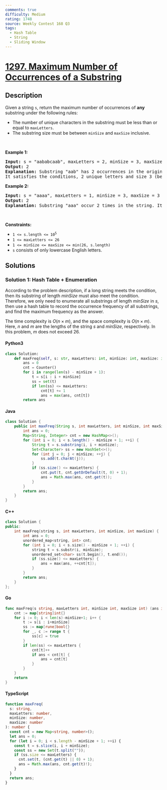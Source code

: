 ```yaml
---
comments: true
difficulty: Medium
rating: 1748
source: Weekly Contest 168 Q3
tags:
  - Hash Table
  - String
  - Sliding Window
---
```


<!-- problem:start -->

# [1297. Maximum Number of Occurrences of a Substring](https://leetcode.com/problems/maximum-number-of-occurrences-of-a-substring)


## Description

<!-- description:start -->

<p>Given a string <code>s</code>, return the maximum number of occurrences of <strong>any</strong> substring under the following rules:</p>

<ul>
	<li>The number of unique characters in the substring must be less than or equal to <code>maxLetters</code>.</li>
	<li>The substring size must be between <code>minSize</code> and <code>maxSize</code> inclusive.</li>
</ul>

<p>&nbsp;</p>
<p><strong class="example">Example 1:</strong></p>

<pre>
<strong>Input:</strong> s = &quot;aababcaab&quot;, maxLetters = 2, minSize = 3, maxSize = 4
<strong>Output:</strong> 2
<strong>Explanation:</strong> Substring &quot;aab&quot; has 2 occurrences in the original string.
It satisfies the conditions, 2 unique letters and size 3 (between minSize and maxSize).
</pre>

<p><strong class="example">Example 2:</strong></p>

<pre>
<strong>Input:</strong> s = &quot;aaaa&quot;, maxLetters = 1, minSize = 3, maxSize = 3
<strong>Output:</strong> 2
<strong>Explanation:</strong> Substring &quot;aaa&quot; occur 2 times in the string. It can overlap.
</pre>

<p>&nbsp;</p>
<p><strong>Constraints:</strong></p>

<ul>
	<li><code>1 &lt;= s.length &lt;= 10<sup>5</sup></code></li>
	<li><code>1 &lt;= maxLetters &lt;= 26</code></li>
	<li><code>1 &lt;= minSize &lt;= maxSize &lt;= min(26, s.length)</code></li>
	<li><code>s</code> consists of only lowercase English letters.</li>
</ul>

<!-- description:end -->

## Solutions

<!-- solution:start -->

### Solution 1: Hash Table + Enumeration

According to the problem description, if a long string meets the condition, then its substring of length $\textit{minSize}$ must also meet the condition. Therefore, we only need to enumerate all substrings of length $\textit{minSize}$ in $s$, then use a hash table to record the occurrence frequency of all substrings, and find the maximum frequency as the answer.

The time complexity is $O(n \times m)$, and the space complexity is $O(n \times m)$. Here, $n$ and $m$ are the lengths of the string $s$ and $\textit{minSize}$, respectively. In this problem, $m$ does not exceed $26$.

<!-- tabs:start -->

#### Python3

```python
class Solution:
    def maxFreq(self, s: str, maxLetters: int, minSize: int, maxSize: int) -> int:
        ans = 0
        cnt = Counter()
        for i in range(len(s) - minSize + 1):
            t = s[i : i + minSize]
            ss = set(t)
            if len(ss) <= maxLetters:
                cnt[t] += 1
                ans = max(ans, cnt[t])
        return ans
```

#### Java

```java
class Solution {
    public int maxFreq(String s, int maxLetters, int minSize, int maxSize) {
        int ans = 0;
        Map<String, Integer> cnt = new HashMap<>();
        for (int i = 0; i < s.length() - minSize + 1; ++i) {
            String t = s.substring(i, i + minSize);
            Set<Character> ss = new HashSet<>();
            for (int j = 0; j < minSize; ++j) {
                ss.add(t.charAt(j));
            }
            if (ss.size() <= maxLetters) {
                cnt.put(t, cnt.getOrDefault(t, 0) + 1);
                ans = Math.max(ans, cnt.get(t));
            }
        }
        return ans;
    }
}
```

#### C++

```cpp
class Solution {
public:
    int maxFreq(string s, int maxLetters, int minSize, int maxSize) {
        int ans = 0;
        unordered_map<string, int> cnt;
        for (int i = 0; i < s.size() - minSize + 1; ++i) {
            string t = s.substr(i, minSize);
            unordered_set<char> ss(t.begin(), t.end());
            if (ss.size() <= maxLetters) {
                ans = max(ans, ++cnt[t]);
            }
        }
        return ans;
    }
};
```

#### Go

```go
func maxFreq(s string, maxLetters int, minSize int, maxSize int) (ans int) {
	cnt := map[string]int{}
	for i := 0; i < len(s)-minSize+1; i++ {
		t := s[i : i+minSize]
		ss := map[rune]bool{}
		for _, c := range t {
			ss[c] = true
		}
		if len(ss) <= maxLetters {
			cnt[t]++
			if ans < cnt[t] {
				ans = cnt[t]
			}
		}
	}
	return
}
```

#### TypeScript

```ts
function maxFreq(
  s: string,
  maxLetters: number,
  minSize: number,
  maxSize: number
): number {
  const cnt = new Map<string, number>();
  let ans = 0;
  for (let i = 0; i < s.length - minSize + 1; ++i) {
    const t = s.slice(i, i + minSize);
    const ss = new Set(t.split(""));
    if (ss.size <= maxLetters) {
      cnt.set(t, (cnt.get(t) || 0) + 1);
      ans = Math.max(ans, cnt.get(t)!);
    }
  }
  return ans;
}
```

<!-- tabs:end -->

<!-- solution:end -->

<!-- problem:end -->
